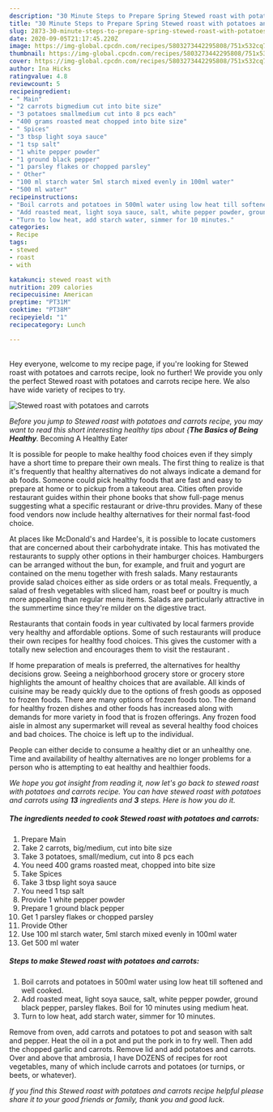 ```yaml
---
description: "30 Minute Steps to Prepare Spring Stewed roast with potatoes and carrots"
title: "30 Minute Steps to Prepare Spring Stewed roast with potatoes and carrots"
slug: 2873-30-minute-steps-to-prepare-spring-stewed-roast-with-potatoes-and-carrots
date: 2020-09-05T21:17:45.220Z
image: https://img-global.cpcdn.com/recipes/5803273442295808/751x532cq70/stewed-roast-with-potatoes-and-carrots-recipe-main-photo.jpg
thumbnail: https://img-global.cpcdn.com/recipes/5803273442295808/751x532cq70/stewed-roast-with-potatoes-and-carrots-recipe-main-photo.jpg
cover: https://img-global.cpcdn.com/recipes/5803273442295808/751x532cq70/stewed-roast-with-potatoes-and-carrots-recipe-main-photo.jpg
author: Ina Hicks
ratingvalue: 4.8
reviewcount: 5
recipeingredient:
- " Main"
- "2 carrots bigmedium cut into bite size"
- "3 potatoes smallmedium cut into 8 pcs each"
- "400 grams roasted meat chopped into bite size"
- " Spices"
- "3 tbsp light soya sauce"
- "1 tsp salt"
- "1 white pepper powder"
- "1 ground black pepper"
- "1 parsley flakes or chopped parsley"
- " Other"
- "100 ml starch water 5ml starch mixed evenly in 100ml water"
- "500 ml water"
recipeinstructions:
- "Boil carrots and potatoes in 500ml water using low heat till softened and well cooked."
- "Add roasted meat, light soya sauce, salt, white pepper powder, ground black pepper, parsley flakes. Boil for 10 minutes using medium heat."
- "Turn to low heat, add starch water, simmer for 10 minutes."
categories:
- Recipe
tags:
- stewed
- roast
- with

katakunci: stewed roast with 
nutrition: 209 calories
recipecuisine: American
preptime: "PT31M"
cooktime: "PT38M"
recipeyield: "1"
recipecategory: Lunch

---
```

<br>
Hey everyone, welcome to my recipe page, if you're looking for Stewed roast with potatoes and carrots recipe, look no further! We provide you only the perfect Stewed roast with potatoes and carrots recipe here. We also have wide variety of recipes to try.
<br>


![Stewed roast with potatoes and carrots](https://img-global.cpcdn.com/recipes/5803273442295808/751x532cq70/stewed-roast-with-potatoes-and-carrots-recipe-main-photo.jpg)

<i>Before you jump to Stewed roast with potatoes and carrots recipe, you may want to read this short interesting healthy tips about {<strong>The Basics of Being Healthy</strong>.</i>
Becoming A Healthy Eater

It is possible for people to make healthy food choices even if they simply have a short time to prepare their own meals. The first thing to realize is that it's frequently that healthy alternatives do not always indicate a demand for ab foods. Someone could pick healthy foods that are fast and easy to prepare at home or to pickup from a takeout area. Cities often provide restaurant guides within their phone books that show full-page menus suggesting what a specific restaurant or drive-thru provides. Many of these food vendors now include healthy alternatives for their normal fast-food choice.

At places like McDonald's and Hardee's, it is possible to locate customers that are concerned about their carbohydrate intake.  This has motivated the restaurants to supply other options in their hamburger choices. Hamburgers can be arranged without the bun, for example, and fruit and yogurt are contained on the menu together with fresh salads. Many restaurants provide salad choices either as side orders or as total meals. Frequently, a salad of fresh vegetables with sliced ham, roast beef or poultry is much more appealing than regular menu items.  Salads are particularly attractive in the summertime since they're milder on the digestive tract.

Restaurants that contain foods in year cultivated by local farmers provide very healthy and affordable options. Some of such restaurants will produce their own recipes for healthy food choices.  This gives the customer with a totally new selection and encourages them to visit the restaurant .

If home preparation of meals is preferred, the alternatives for healthy decisions grow. Seeing a neighborhood grocery store or grocery store highlights the amount of healthy choices that are available.  All kinds of cuisine may be ready quickly due to the options of fresh goods as opposed to frozen foods. There are many options of frozen foods too. The demand for healthy frozen dishes and other foods has increased along with demands for more variety in food that is frozen offerings. Any frozen food aisle in almost any supermarket will reveal as several healthy food choices and bad choices. The choice is left up to the individual.

People can either decide to consume a healthy diet or an unhealthy one. Time and availability of healthy alternatives are no longer problems for a person who is attempting to eat healthy and healthier foods.


<i>We hope you got insight from reading it, now let's go back to stewed roast with potatoes and carrots recipe. You can have stewed roast with potatoes and carrots using <strong>13</strong> ingredients and <strong>3</strong> steps. Here is how you do it.
</i>

##### The ingredients needed to cook Stewed roast with potatoes and carrots:

1. Prepare  Main
1. Take 2 carrots, big/medium, cut into bite size
1. Take 3 potatoes, small/medium, cut into 8 pcs each
1. You need 400 grams roasted meat, chopped into bite size
1. Take  Spices
1. Take 3 tbsp light soya sauce
1. You need 1 tsp salt
1. Provide 1 white pepper powder
1. Prepare 1 ground black pepper
1. Get 1 parsley flakes or chopped parsley
1. Provide  Other
1. Use 100 ml starch water, 5ml starch mixed evenly in 100ml water
1. Get 500 ml water


##### Steps to make Stewed roast with potatoes and carrots:

1. Boil carrots and potatoes in 500ml water using low heat till softened and well cooked.
1. Add roasted meat, light soya sauce, salt, white pepper powder, ground black pepper, parsley flakes. Boil for 10 minutes using medium heat.
1. Turn to low heat, add starch water, simmer for 10 minutes.


Remove from oven, add carrots and potatoes to pot and season with salt and pepper. Heat the oil in a pot and put the pork in to fry well. Then add the chopped garlic and carrots. Remove lid and add potatoes and carrots. Over and above that ambrosia, I have DOZENS of recipes for root vegetables, many of which include carrots and potatoes (or turnips, or beets, or whatever). 

<i>If you find this Stewed roast with potatoes and carrots recipe helpful please share it to your good friends or family, thank you and good luck.</i>
